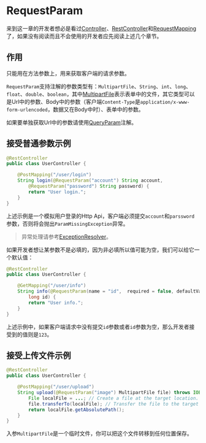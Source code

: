 # RequestParam

来到这一章的开发者想必是看过[Controller](controller.md)、[RestController](restContoller.md)和[RequestMapping](requestMapping.md)了，如果没有阅读而且不会使用的开发者应先阅读上述几个章节。

## 作用
只能用在方法参数上，用来获取客户端的请求参数。

`RequestParam`支持注解的参数类型有：`MultipartFile`、`String`、`int`、`long`、`float`、`double`、`boolean`，其中[MultipartFile](../class/multipartFile.md)表示表单中的文件，其它类型可以是Url中的参数、Body中的参数（客户端`Content-Type`是`application/x-www-form-urlencoded`，数据又在Body中时）、表单中的参数。

如果要单独获取Url中的参数请使用[QueryParam](queryParam.md)注解。

## 接受普通参数示例
```java
@RestController
public class UserController {

    @PostMapping("/user/login")
    String login(@RequestParam("account") String account,
        @RequestParam("password") String password) {
        return "User login.";
    }
}
```
上述示例是一个模拟用户登录的Http Api，客户端必须提交`account`和`parssword`参数，否则将会抛出`ParamMissingException`异常。

> 异常处理请参考[ExceptionResolver](../class/exception.md)。

如果开发者想让某参数不是必填的，因为非必填所以值可能为空，我们可以给它一个默认值：
```java
@RestController
public class UserController {

    @GetMapping("/user/info")
    String info(@RequestParam(name = "id",  required = false, defaultValue = "123")
        long id) {
        return "User info.";
    }
}
```
上述示例中，如果客户端请求中没有提交`id`参数或者`id`参数为空，那么开发者接受到的值则是`123`。

## 接受上传文件示例
```java
@RestController
public class UserController {

    @PostMapping("/user/upload")
    String upload(@RequestParam("image") MultipartFile file) throws IOException {
        File localFile = ...; // Create a file at the target location.
        file.transferTo(localFile); // Transfer the file to the target location.
        return localFile.getAbsolutePath();
    }
}
```

入参`MultipartFile`是一个临时文件，你可以把这个文件转移到任何位置保存。